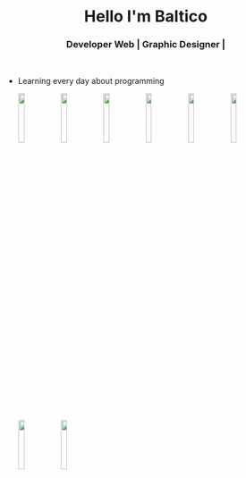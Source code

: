 <!--
**devbaltico/devbaltico** is a ✨ _special_ ✨ repository because its `README.md` (this file) appears on your GitHub profile.

-->

<div align="center">
  <h1> Hello I'm Baltico </h1>
</div>

<div align ="center">
<h3> Developer Web | Graphic Designer |</h3> 
     
</div>
</br>

- Learning every day about programming
  <p>
    <img width="15%" src="https://www.vectorlogo.zone/logos/archlinux/archlinux-ar21.svg" />
    <img width="15%" src="https://www.vectorlogo.zone/logos/linux/linux-ar21.svg" />
    <img width="15%" src="https://www.vectorlogo.zone/logos/gnu_bash/gnu_bash-ar21.svg" />
    <img width="15%" src="https://www.vectorlogo.zone/logos/w3_html5/w3_html5-ar21.svg" />
    <img width="15%" src="https://www.vectorlogo.zone/logos/w3_css/w3_css-ar21.svg" />
    <img width="15%" src="https://www.vectorlogo.zone/logos/javascript/javascript-horizontal.svg" />
    <img width="15%" src="https://www.vectorlogo.zone/logos/php/php-horizontal.svg" />
    <img width="15%" src="https://www.vectorlogo.zone/logos/wordpress/wordpress-ar21.svg" />

    <!--
    <img width="15%" src="https://www.vectorlogo.zone/logos/vim/vim-ar21.svg" />
    -->
  </p>

